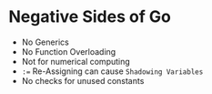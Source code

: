 # Negative Sides of Go

- No Generics
- No Function Overloading
- Not for numerical computing
- `:=` Re-Assigning can cause `Shadowing Variables`
- No checks for unused constants
